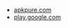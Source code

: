 * [apkpure.com](https://apkpure.com/dotdash-keyboard/net.iowaline.dotdash)
* [play.google.com](https://play.google.com/store/apps/details?id=net.iowaline.dotdash)
